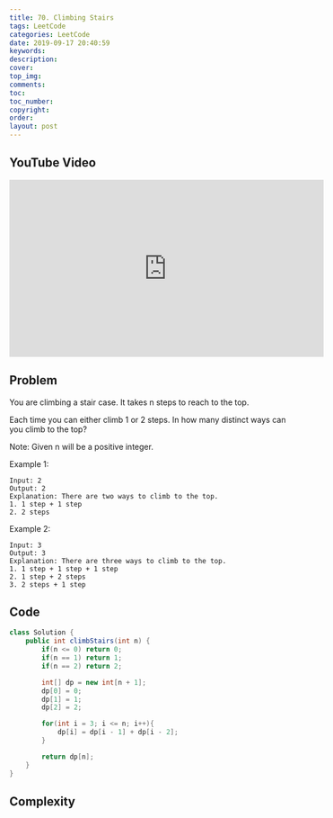 ```yaml
---
title: 70. Climbing Stairs
tags: LeetCode
categories: LeetCode
date: 2019-09-17 20:40:59
keywords:
description:
cover:
top_img:
comments:
toc:
toc_number:
copyright:
order:
layout: post
---
```


## YouTube Video

<iframe width="560" height="315" src="https://www.youtube.com/embed/k3e-x8Uhwpw" frameborder="0" allow="accelerometer; autoplay; encrypted-media; gyroscope; picture-in-picture" allowfullscreen></iframe>

## Problem

You are climbing a stair case. It takes n steps to reach to the top.

Each time you can either climb 1 or 2 steps. In how many distinct ways can you climb to the top?

Note: Given n will be a positive integer.

Example 1:

```
Input: 2
Output: 2
Explanation: There are two ways to climb to the top.
1. 1 step + 1 step
2. 2 steps
```

Example 2:

```
Input: 3
Output: 3
Explanation: There are three ways to climb to the top.
1. 1 step + 1 step + 1 step
2. 1 step + 2 steps
3. 2 steps + 1 step
```

## Code

```java
class Solution {
    public int climbStairs(int n) {
        if(n <= 0) return 0;
        if(n == 1) return 1;
        if(n == 2) return 2;

        int[] dp = new int[n + 1];
        dp[0] = 0;
        dp[1] = 1;
        dp[2] = 2;

        for(int i = 3; i <= n; i++){
            dp[i] = dp[i - 1] + dp[i - 2];
        }

        return dp[n];
    }
}
```

## Complexity
